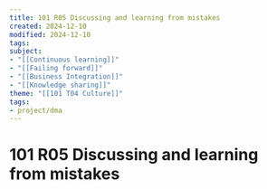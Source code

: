 ```yaml
---
title: 101 R05 Discussing and learning from mistakes
created: 2024-12-10
modified: 2024-12-10
tags: 
subject: 
- "[[Continuous learning]]"
- "[[Failing forward]]"
- "[[Business Integration]]"
- "[[Knowledge sharing]]"
theme: "[[101 T04 Culture]]"
tags:
- project/dma
---
```

# 101 R05 Discussing and learning from mistakes
